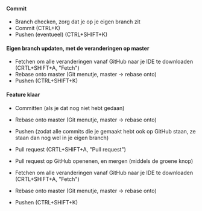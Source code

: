#### Commit
* Branch checken, zorg dat je op je eigen branch zit
* Commit (CTRL+K)
* Pushen (eventueel) (CTRL+SHIFT+K)

#### Eigen branch updaten, met de veranderingen op master
* Fetchen om alle veranderingen vanaf GitHub naar je IDE te downloaden (CRTL+SHIFT+A, "Fetch")
* Rebase onto master (Git menutje, master -> rebase onto)
* Pushen (CTRL+SHIFT+K)

#### Feature klaar
* Committen (als je dat nog niet hebt gedaan)
* Rebase onto master (Git menutje, master -> rebase onto)
* Pushen (zodat alle commits die je gemaakt hebt ook op GitHub staan, ze staan dan nog wel in je eigen branch)
* Pull request (CRTL+SHIFT+A, "Pull request")
* Pull request op GitHub openenen, en mergen (middels de groene knop)

* Fetchen om alle veranderingen vanaf GitHub naar je IDE te downloaden (CRTL+SHIFT+A, "Fetch")
* Rebase onto master (Git menutje, master -> rebase onto)
* Pushen (CTRL+SHIFT+K)